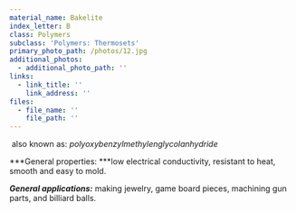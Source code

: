 ```yaml
---
material_name: Bakelite
index_letter: B
class: Polymers
subclass: 'Polymers: Thermosets'
primary_photo_path: /photos/12.jpg
additional_photos:
  - additional_photo_path: ''
links:
  - link_title: ''
    link_address: ''
files:
  - file_name: ''
    file_path: ''
---
```


&nbsp;also known as:&nbsp;*polyoxybenzylmethylenglycolanhydride*

***General properties:&nbsp;***low electrical conductivity, resistant to heat, smooth and easy to mold.

***General applications:***&nbsp;making jewelry, game board pieces, machining gun parts, and billiard balls.